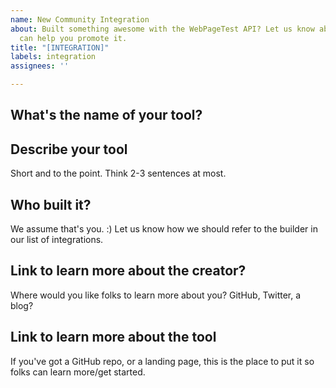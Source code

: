 ```yaml
---
name: New Community Integration
about: Built something awesome with the WebPageTest API? Let us know about it so we
  can help you promote it.
title: "[INTEGRATION]"
labels: integration
assignees: ''

---
```


## What's the name of your tool?

## Describe your tool
Short and to the point. Think 2-3 sentences at most.

## Who built it?
We assume that's you. :) Let us know how we should refer to the builder in our list of integrations.

## Link to learn more about the creator?
Where would you like folks to learn more about you? GitHub, Twitter, a blog?

## Link to learn more about the tool
If you've got a GitHub repo, or a landing page, this is the place to put it so folks can learn more/get started.
